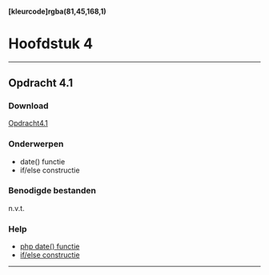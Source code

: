 #### [kleurcode]rgba(81,45,168,1)

# Hoofdstuk 4
---
## Opdracht 4.1

### Download

[Opdracht4.1](https://elo.kw1c.nl/CMS/Studie/811%20ICT-Academie/811%20VakkenInhoud/[B.22%20PHP]%20PHP/25187%20%C2%A0%20Applicatie-%20en%20mediaontwikkelaar/Periode%2003/Archief/2016%20-%202017/Productie%20PHP%20P3/02.%20Opdrachten/opdracht%204.1.pdf)

### Onderwerpen
- date() functie
- if/else constructie

### Benodigde bestanden

n.v.t.

### Help

- [php date() functie](http://php.net/manual/en/function.date.php)
- [if/else constructie](https://www.w3schools.com/php/php_if_else.asp) 

---


